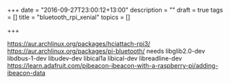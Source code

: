 +++
date = "2016-09-27T23:00:12+13:00"
description = ""
draft = true
tags = []
title = "bluetooth_rpi_xenial"
topics = []

+++

https://aur.archlinux.org/packages/hciattach-rpi3/
https://aur.archlinux.org/packages/pi-bluetooth/
needs libglib2.0-dev libdbus-1-dev libudev-dev libical1a libical-dev libreadline-dev
https://learn.adafruit.com/pibeacon-ibeacon-with-a-raspberry-pi/adding-ibeacon-data
